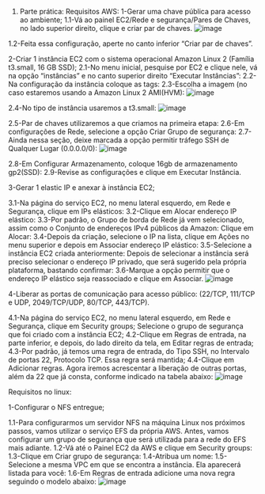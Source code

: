 1.  Parte prática:
Requisitos AWS:
1-Gerar uma chave pública para acesso ao ambiente;
1.1-Vá ao painel EC2/Rede e segurança/Pares de Chaves, no lado superior direito, clique e criar par de chaves.
 ![image](https://github.com/AlonsoNeto01/Projeto-CompassAWS/assets/164195128/d216be1d-3f15-43a1-b6af-2bf18520a985)

1.2-Feita essa configuração, aperte no canto inferior “Criar par de chaves”.

2-Criar 1 instância EC2 com o sistema operacional Amazon Linux 2 (Família t3.small, 16 GB SSD);
2.1-No menu inicial, pesquise por EC2 e clique nele, vá na opção “instâncias” e no canto superior direito “Executar Instâncias”:
2.2-Na configuração da instância coloque as tags:
2.3-Escolha a imagem (no caso estaremos usando a Amazon Linux 2 AMI(HVM):
 ![image](https://github.com/AlonsoNeto01/Projeto-CompassAWS/assets/164195128/1537db65-fd69-48fd-b0b2-bf8442f1137a)

2.4-No tipo de instância usaremos a t3.small:
 ![image](https://github.com/AlonsoNeto01/Projeto-CompassAWS/assets/164195128/609320a9-a57a-4ed5-9b35-2b45e208caf7)

 
2.5-Par de chaves utilizaremos a que criamos na primeira etapa:
2.6-Em configurações de Rede, selecione a opção Criar Grupo de segurança:
2.7-Ainda nessa seção, deixe marcada a opção permitir tráfego SSH de Qualquer Lugar (0.0.0.0/0):
 ![image](https://github.com/AlonsoNeto01/Projeto-CompassAWS/assets/164195128/374eaf9e-f287-466b-9932-54b7b4559447)

2.8-Em Configurar Armazenamento, coloque 16gb de armazenamento gp2(SSD):
2.9-Revise as configurações e clique em Executar Instância.

3-Gerar 1 elastic IP e anexar à instância EC2;

3.1-Na página do serviço EC2, no menu lateral esquerdo, em Rede e Segurança, clique em IPs elásticos:
3.2-Clique em Alocar endereço IP elástico:
3.3-Por padrão, o Grupo de borda de Rede já vem selecionado, assim como o Conjunto de endereços IPv4 públicos da Amazon: Clique em Alocar: 
3.4-Depois da criação, selecione o IP na lista, clique em Ações no menu superior e depois em Associar endereço IP elástico:
3.5-Selecione a instância EC2 criada anteriormente: Depois de selecionar a instância será preciso selecionar o endereço IP privado, que será sugerido pela própria plataforma, bastando confirmar:
3.6-Marque a opção permitir que o endereço IP elástico seja reassociado e clique em Associar.
 ![image](https://github.com/AlonsoNeto01/Projeto-CompassAWS/assets/164195128/f61d37d8-2390-4353-8986-eaf2dfbf120d)


4-Liberar as portas de comunicação para acesso público: (22/TCP, 111/TCP e UDP, 2049/TCP/UDP, 80/TCP, 443/TCP).

4.1-Na página do serviço EC2, no menu lateral esquerdo, em Rede e Segurança, clique em Security groups; Selecione o grupo de segurança que foi criado com a instância EC2;
4.2-Clique em Regras de entrada, na parte inferior, e depois, do lado direito da tela, em Editar regras de entrada;
4.3-Por padrão, já temos uma regra de entrada, do Tipo SSH, no Intervalo de portas 22, Protocolo TCP. Essa regra será mantida;
4.4-Clique em Adicionar regras. Agora iremos acrescentar a liberação de outras portas, além da 22 que já consta, conforme indicado na tabela abaixo:
 ![image](https://github.com/AlonsoNeto01/Projeto-CompassAWS/assets/164195128/8c55ecee-396a-4231-8c03-c970a3c1e788)

Requisitos no linux:

1-Configurar o NFS entregue;

1.1-Para configurarmos um servidor NFS na máquina Linux nos próximos passos, vamos utilizar o serviço EFS da própria AWS. Antes, vamos configurar um grupo de segurança que será utilizada para a rede do EFS mais adiante.
1.2-Vá até o Painel EC2 da AWS e clique em Security groups:
1.3-Clique em Criar grupo de segurança:
1.4-Atribua um nome:
1.5-Selecione a mesma VPC em que se encontra a instância. Ela aparecerá listada para você:
1.6-Em Regras de entrada adicione uma nova regra seguindo o modelo abaixo:
 ![image](https://github.com/AlonsoNeto01/Projeto-CompassAWS/assets/164195128/abeeace7-213f-4cf0-a770-18011d40e0ba)



